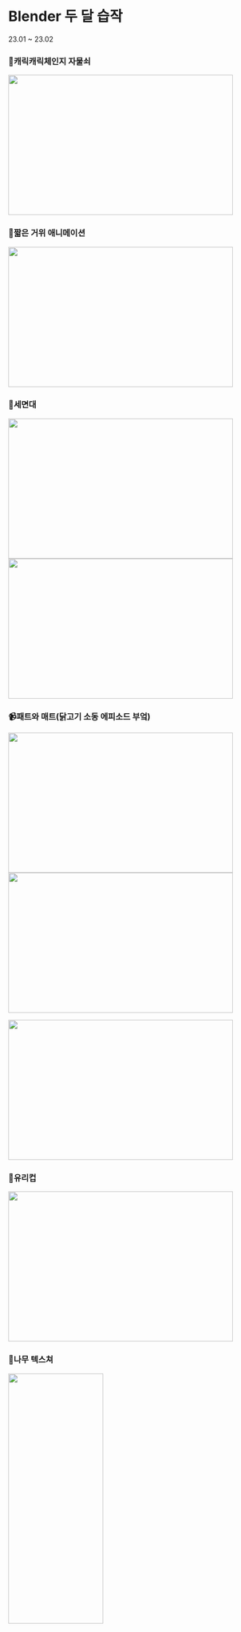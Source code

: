 # Blender 두 달 습작
23.01 ~ 23.02 

### :closed_lock_with_key:캐릭캐릭체인지 자물쇠
<img src = https://user-images.githubusercontent.com/65931605/222875149-9b125af8-5342-4dc3-ab8e-4d1bbb853b13.gif height=280 width=450>

### :chicken:짧은 거위 애니메이션
<img src = https://user-images.githubusercontent.com/65931605/222875148-b83a245e-a116-4f8d-a8ea-0524f7f957d9.gif height=280 width=450>

### :shower:세면대
<img src = https://user-images.githubusercontent.com/65931605/222875142-f9e72c48-2d3e-4dda-ae9a-c600c687efa1.png height=280 width=450> <img src = https://user-images.githubusercontent.com/65931605/222875144-cbdda910-302a-4475-8468-2b8c63534bcf.png height=280 width=450>

### :video_camera:패트와 매트(닭고기 소동 에피소드 부엌)
<img src = https://user-images.githubusercontent.com/65931605/222875259-13496922-fc55-4568-8899-433bccc6e504.png height=280 width=450> <img src = https://user-images.githubusercontent.com/65931605/222875258-75619076-d7b6-4a18-99d7-0aef1612a8e5.png height=280 width=450>

<img src = https://user-images.githubusercontent.com/65931605/222875256-6a5f9993-6b0a-407b-b907-9f86e26718dc.png height=280 width=450> 

### :tropical_drink:유리컵
<img src = https://user-images.githubusercontent.com/65931605/222875146-177eb09d-26a5-4e5e-ae4e-2c828a2600c7.png height=300 width=450>

### :deciduous_tree:나무 텍스쳐
<img src = https://user-images.githubusercontent.com/65931605/222875157-9ad12d1d-0f1b-426e-a46d-70ea2e8517ca.png height=500 width=190>
